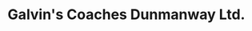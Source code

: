 ---
title: "Galvin's Coaches Dunmanway Ltd."
address: "Main Street, Dunmanway, Co. Cork"
tel: "+353 (0)23 884 5125"
county: "Cork"
category: "Coach Hire"
type: "Content"
lat: "51.72349166870117"
lng: "-9.108954429626465"
---